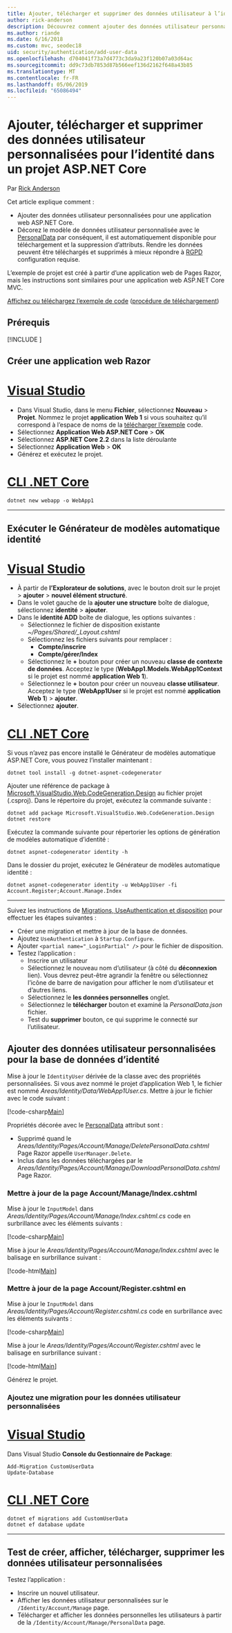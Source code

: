 ```yaml
---
title: Ajouter, télécharger et supprimer des données utilisateur à l’identité dans un projet ASP.NET Core
author: rick-anderson
description: Découvrez comment ajouter des données utilisateur personnalisées à l’identité dans un projet ASP.NET Core. Supprimer des données par RGPD.
ms.author: riande
ms.date: 6/16/2018
ms.custom: mvc, seodec18
uid: security/authentication/add-user-data
ms.openlocfilehash: d704041f73a7d4773c3da9a23f120b07a03d64ac
ms.sourcegitcommit: dd9c73db7853d87b566eef136d2162f648a43b85
ms.translationtype: MT
ms.contentlocale: fr-FR
ms.lasthandoff: 05/06/2019
ms.locfileid: "65086494"
---
```

# <a name="add-download-and-delete-custom-user-data-to-identity-in-an-aspnet-core-project"></a>Ajouter, télécharger et supprimer des données utilisateur personnalisées pour l’identité dans un projet ASP.NET Core

Par [Rick Anderson](https://twitter.com/RickAndMSFT)

Cet article explique comment :

* Ajouter des données utilisateur personnalisées pour une application web ASP.NET Core.
* Décorez le modèle de données utilisateur personnalisée avec le [PersonalData](/dotnet/api/microsoft.aspnetcore.identity.personaldataattribute?view=aspnetcore-2.1) par conséquent, il est automatiquement disponible pour téléchargement et la suppression d’attributs. Rendre les données peuvent être téléchargés et supprimés à mieux répondre à [RGPD](xref:security/gdpr) configuration requise.

L’exemple de projet est créé à partir d’une application web de Pages Razor, mais les instructions sont similaires pour une application web ASP.NET Core MVC.

[Affichez ou téléchargez l’exemple de code](https://github.com/aspnet/AspNetCore.Docs/tree/live/aspnetcore/security/authentication/add-user-data) ([procédure de téléchargement](xref:index#how-to-download-a-sample))

## <a name="prerequisites"></a>Prérequis

[!INCLUDE [](~/includes/2.2-SDK.md)]

## <a name="create-a-razor-web-app"></a>Créer une application web Razor

# <a name="visual-studiotabvisual-studio"></a>[Visual Studio](#tab/visual-studio)

* Dans Visual Studio, dans le menu **Fichier**, sélectionnez **Nouveau** > **Projet**. Nommez le projet **application Web 1** si vous souhaitez qu’il correspond à l’espace de noms de la [télécharger l’exemple](https://github.com/aspnet/AspNetCore.Docs/tree/live/aspnetcore/security/authentication/add-user-data/sample) code.
* Sélectionnez **Application Web ASP.NET Core** > **OK**
* Sélectionnez **ASP.NET Core 2.2** dans la liste déroulante
* Sélectionnez **Application Web**  > **OK**
* Générez et exécutez le projet.

# <a name="net-core-clitabnetcore-cli"></a>[CLI .NET Core](#tab/netcore-cli)

```cli
dotnet new webapp -o WebApp1
```

---

## <a name="run-the-identity-scaffolder"></a>Exécuter le Générateur de modèles automatique identité

# <a name="visual-studiotabvisual-studio"></a>[Visual Studio](#tab/visual-studio)

* À partir de **l’Explorateur de solutions**, avec le bouton droit sur le projet > **ajouter** > **nouvel élément structuré**.
* Dans le volet gauche de la **ajouter une structure** boîte de dialogue, sélectionnez **identité** > **ajouter**.
* Dans le **identité ADD** boîte de dialogue, les options suivantes :
  * Sélectionnez le fichier de disposition existante *~/Pages/Shared/_Layout.cshtml*
  * Sélectionnez les fichiers suivants pour remplacer :
    * **Compte/inscrire**
    * **Compte/gérer/Index**
  * Sélectionnez le **+** bouton pour créer un nouveau **classe de contexte de données**. Acceptez le type (**WebApp1.Models.WebApp1Context** si le projet est nommé **application Web 1**).
  * Sélectionnez le **+** bouton pour créer un nouveau **classe utilisateur**. Acceptez le type (**WebApp1User** si le projet est nommé **application Web 1**) > **ajouter**.
* Sélectionnez **ajouter**.

# <a name="net-core-clitabnetcore-cli"></a>[CLI .NET Core](#tab/netcore-cli)

Si vous n’avez pas encore installé le Générateur de modèles automatique ASP.NET Core, vous pouvez l’installer maintenant :

```cli
dotnet tool install -g dotnet-aspnet-codegenerator
```

Ajouter une référence de package à [Microsoft.VisualStudio.Web.CodeGeneration.Design](https://www.nuget.org/packages/Microsoft.VisualStudio.Web.CodeGeneration.Design/) au fichier projet (.csproj). Dans le répertoire du projet, exécutez la commande suivante :

```cli
dotnet add package Microsoft.VisualStudio.Web.CodeGeneration.Design
dotnet restore
```

Exécutez la commande suivante pour répertorier les options de génération de modèles automatique d’identité :

```cli
dotnet aspnet-codegenerator identity -h
```

Dans le dossier du projet, exécutez le Générateur de modèles automatique identité :

```cli
dotnet aspnet-codegenerator identity -u WebApp1User -fi Account.Register;Account.Manage.Index
```

---

Suivez les instructions de [Migrations, UseAuthentication et disposition](xref:security/authentication/scaffold-identity#efm) pour effectuer les étapes suivantes :

* Créer une migration et mettre à jour de la base de données.
* Ajoutez `UseAuthentication` à `Startup.Configure`.
* Ajouter `<partial name="_LoginPartial" />` pour le fichier de disposition.
* Testez l’application :
  * Inscrire un utilisateur
  * Sélectionnez le nouveau nom d’utilisateur (à côté du **déconnexion** lien). Vous devrez peut-être agrandir la fenêtre ou sélectionnez l’icône de barre de navigation pour afficher le nom d’utilisateur et d’autres liens.
  * Sélectionnez le **les données personnelles** onglet.
  * Sélectionnez le **télécharger** bouton et examiné la *PersonalData.json* fichier.
  * Test du **supprimer** bouton, ce qui supprime le connecté sur l’utilisateur.

## <a name="add-custom-user-data-to-the-identity-db"></a>Ajouter des données utilisateur personnalisées pour la base de données d’identité

Mise à jour le `IdentityUser` dérivée de la classe avec des propriétés personnalisées. Si vous avez nommé le projet d’application Web 1, le fichier est nommé *Areas/Identity/Data/WebApp1User.cs*. Mettre à jour le fichier avec le code suivant :

[!code-csharp[Main](add-user-data/sample-2.2/Areas/Identity/Data/WebApp1User.cs)]

Propriétés décorée avec le [PersonalData](/dotnet/api/microsoft.aspnetcore.identity.personaldataattribute?view=aspnetcore-2.1) attribut sont :

* Supprimé quand le *Areas/Identity/Pages/Account/Manage/DeletePersonalData.cshtml* Page Razor appelle `UserManager.Delete`.
* Inclus dans les données téléchargées par le *Areas/Identity/Pages/Account/Manage/DownloadPersonalData.cshtml* Page Razor.

### <a name="update-the-accountmanageindexcshtml-page"></a>Mettre à jour de la page Account/Manage/Index.cshtml

Mise à jour le `InputModel` dans *Areas/Identity/Pages/Account/Manage/Index.cshtml.cs* code en surbrillance avec les éléments suivants :

[!code-csharp[Main](add-user-data/sample-2.2/Areas/Identity/Pages/Account/Manage/Index.cshtml.cs?name=snippet&highlight=28-36,63-64,98-106,119)]

Mise à jour le *Areas/Identity/Pages/Account/Manage/Index.cshtml* avec le balisage en surbrillance suivant :

[!code-html[Main](add-user-data/sample-2.2/Areas/Identity/Pages/Account/Manage/Index.cshtml?highlight=35-42)]

### <a name="update-the-accountregistercshtml-page"></a>Mettre à jour de la page Account/Register.cshtml en

Mise à jour le `InputModel` dans *Areas/Identity/Pages/Account/Register.cshtml.cs* code en surbrillance avec les éléments suivants :

[!code-csharp[Main](add-user-data/sample-2.2/Areas/Identity/Pages/Account/Register.cshtml.cs?name=snippet&highlight=28-36,67,66)]

Mise à jour le *Areas/Identity/Pages/Account/Register.cshtml* avec le balisage en surbrillance suivant :

[!code-html[Main](add-user-data/sample-2.2/Areas/Identity/Pages/Account/Register.cshtml?highlight=16-25)]

Générez le projet.

### <a name="add-a-migration-for-the-custom-user-data"></a>Ajoutez une migration pour les données utilisateur personnalisées

# <a name="visual-studiotabvisual-studio"></a>[Visual Studio](#tab/visual-studio)

Dans Visual Studio **Console du Gestionnaire de Package**:

```PMC
Add-Migration CustomUserData
Update-Database
```

# <a name="net-core-clitabnetcore-cli"></a>[CLI .NET Core](#tab/netcore-cli)

```cli
dotnet ef migrations add CustomUserData
dotnet ef database update
```

---

## <a name="test-create-view-download-delete-custom-user-data"></a>Test de créer, afficher, télécharger, supprimer les données utilisateur personnalisées

Testez l’application :

* Inscrire un nouvel utilisateur.
* Afficher les données utilisateur personnalisées sur le `/Identity/Account/Manage` page.
* Télécharger et afficher les données personnelles les utilisateurs à partir de la `/Identity/Account/Manage/PersonalData` page.

